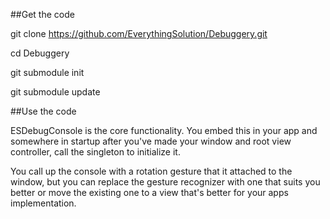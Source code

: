 ##Get the code

git clone https://github.com/EverythingSolution/Debuggery.git

cd Debuggery

git submodule init

git submodule update

##Use the code

ESDebugConsole is the core functionality. You embed this in your app and somewhere in startup after you've made your window and root view controller, call the singleton to initialize it.

You call up the console with a rotation gesture that it attached to the window, but you can replace the gesture recognizer with one that suits you better or move the existing one to a view that's better for your apps implementation.